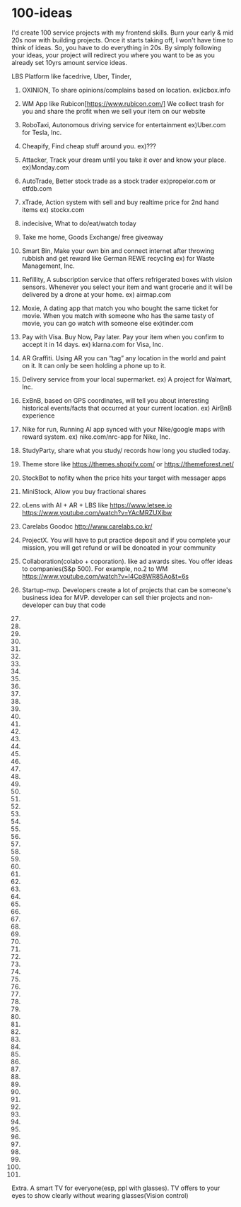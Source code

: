 # 100-ideas

I'd create 100 service projects with my frontend skills. Burn your early & mid 20s now with building projects. Once it starts taking off, I won't have time to think of ideas. So, you have to do everything in 20s. By simply following your ideas, your project will redirect you where you want to be as you already set 10yrs amount service ideas. 

LBS Platform like facedrive, Uber, Tinder, 

1. OXINION, To share opinions/complains based on location. ex)icbox.info
2. WM App like Rubicon[https://www.rubicon.com/] We collect trash for you and share the profit when we sell your item on our website
3. RoboTaxi, Autonomous driving service for entertainment ex)Uber.com for Tesla, Inc.
4. Cheapify, Find cheap stuff around you. ex)???
5. Attacker, Track your dream until you take it over and know your place. ex)Monday.com
6. AutoTrade, Better stock trade as a stock trader ex)propelor.com or etfdb.com
7. xTrade, Action system with sell and buy realtime price for 2nd hand items ex) stockx.com
8. indecisive, What to do/eat/watch today
9. Take me home, Goods Exchange/ free giveaway 
10. Smart Bin, Make your own bin and connect internet after throwing rubbish and get reward like German REWE recycling ex) for Waste Management, Inc.
11. Refillity, A subscription service that offers refrigerated boxes with vision sensors. Whenever you select your item and want grocerie and it will be delivered by a drone at your home. ex) airmap.com

11. Moxie, A dating app that match you who bought the same ticket for movie. When you match with someone who has the same tasty of movie, you can go watch with someone else ex)tinder.com
12. Pay with Visa. Buy Now, Pay later. Pay your item when you confirm to accept it in 14 days. ex) klarna.com for Visa, Inc.
13. AR Graffiti. Using AR you can “tag” any location in the world and paint on it. It can only be seen holding a phone up to it.
14. Delivery service from your local supermarket. ex) A project for Walmart, Inc.
15. ExBnB, based on GPS coordinates, will tell you about interesting historical events/facts that occurred at your current location. ex) AirBnB experience
16. Nike for run, Running AI app synced with your Nike/google maps with reward system. ex) nike.com/nrc-app for Nike, Inc.
17. StudyParty, share what you study/ records how long you studied today.
18. Theme store like https://themes.shopify.com/ or https://themeforest.net/
19. StockBot to nofity when the price hits your target with messager apps
20. MiniStock, Allow you buy fractional shares

21. oLens with AI + AR + LBS like https://www.letsee.io https://www.youtube.com/watch?v=YAcMRZUXibw
22. Carelabs Goodoc http://www.carelabs.co.kr/
23. ProjectX. You will have to put practice deposit and if you complete your mission, you will get refund or will be donoated in your community
24. Collaboration(colabo + coporation). like ad awards sites. You offer ideas to companies(S&p 500). For example, no.2 to WM  https://www.youtube.com/watch?v=l4Cp8WR85Ao&t=6s
25. Startup-mvp. Developers create a lot of projects that can be someone's business idea for MVP. developer can sell thier projects and non-developer can buy that code 
26.
27.
28.
29.
30.

31.
32.
33.
34.
35.
36.
37.
38.
39.
40.

41.
42.
43.
44.
45.
46.
47.
48.
49.
50.

51.
52.
53.
54.
55.
56.
57.
58.
59.
60.

61.
62.
63.
64.
65.
66.
67.
68.
69.
70.

71.
72.
73.
74.
75.
76.
77.
78.
79.
80.

81.
82.
83.
84.
85.
86.
87.
88.
89.
90.


91.
92.
93.
94.
95.
96.
97.
98.
99.
100.

Extra. A smart TV for everyone(esp, ppl with glasses). TV offers to your eyes to show clearly without wearing glasses(Vision control)
